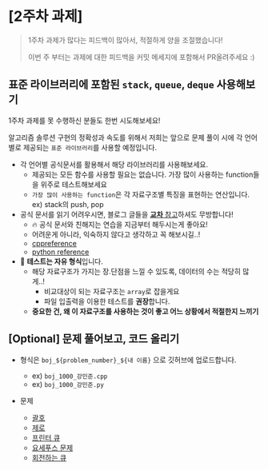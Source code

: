 # [2주차 과제]

> 1주차 과제가 많다는 피드백이 많아서, 적절하게 양을 조절했습니다!
>
> 이번 주 부터는 과제에 대한 피드백을 커밋 메세지에 포함해서 PR올려주세요 :)



## 표준 라이브러리에 포함된 `stack`, `queue`, `deque` 사용해보기

1주차 과제를 못 수행하신 분들도 한번 시도해보세요!

알고리즘 솔루션 구현의 정확성과 속도를 위해서 저희는 앞으로 문제 풀이 시에 각 언어별로 제공되는 `표준 라이브러리`를 사용할 예정입니다.

* 각 언어별 공식문서를 활용해서 해당 라이브러리를 사용해보세요.
	* 제공되는 모든 함수를 사용할 필요는 없습니다. 가장 많이 사용하는 function들을 위주로 테스트해보세요
	* `가장 많이 사용하는 function`은 각 자료구조별 특징을 표현하는 연산입니다. ex) stack의 push, pop
* 공식 문서를 읽기 어려우시면, 블로그 글들을 <u>**교차** 참고</u>하셔도 무방합니다!
	* 🔥 공식 문서와 친해지는 연습을 지금부터 해두시는게 좋아요!
	* 어려운게 아니라, 익숙하지 않다고 생각하고 꼭 해보시길..!
	* [cppreference](https://en.cppreference.com/w/)
	* [python reference](https://docs.python.org/3/tutorial/datastructures.html)
* 📌 **테스트는 자유 형식**입니다.
	* 해당 자료구조가 가지는 장.단점을 느낄 수 있도록, 데이터의 수는 적당히 많게..!
		* 비교대상이 되는 자료구조는 `array`로 잡을게요
		* 파일 입출력을 이용한 테스트를 **권장**합니다.
	* **중요한 건, 왜 이 자료구조를 사용하는 것이 좋고 어느 상황에서 적절한지 느끼기**



## [Optional] 문제 풀어보고, 코드 올리기

* 형식은 `boj_${problem_number}_${내 이름}` 으로 깃허브에 업로드합니다.
	* ex) `boj_1000_강민준.cpp` 
	* ex) `boj_1000_강민준.py`

* 문제
	* [괄호](https://www.acmicpc.net/problem/9012)
	* [제로](https://www.acmicpc.net/problem/10773)
	* [프린터 큐](https://www.acmicpc.net/problem/1966)
	* [요세푸스 문제](https://www.acmicpc.net/problem/1158)
	* [회전하는 큐](https://www.acmicpc.net/problem/1021)

